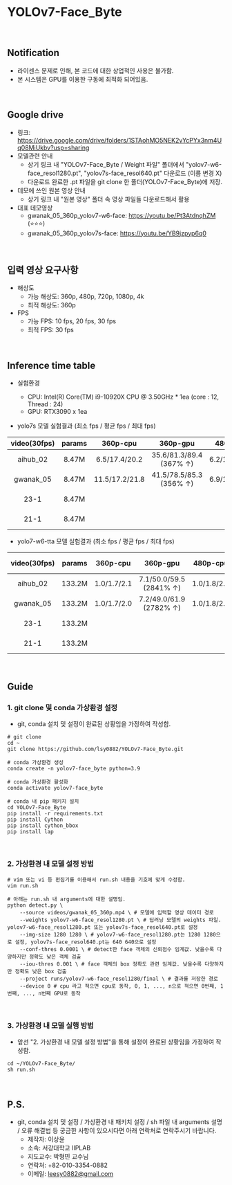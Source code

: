 # YOLOv7-Face_Byte
<br>

## Notification
* 라이센스 문제로 인해, 본 코드에 대한 상업적인 사용은 불가함.
* 본 시스템은 GPU를 이용한 구동에 최적화 되어있음.
<br>

## Google drive
* 링크: https://drive.google.com/drive/folders/1STAohMO5NEK2vYcPYx3nm4Uq08MiUkbv?usp=sharing
* 모델관련 안내
    * 상기 링크 내 "YOLOv7-Face_Byte / Weight 파일" 폴더에서 "yolov7-w6-face_resol1280.pt", "yolov7s-face_resol640.pt" 다운로드 (이름 변경 X)
    * 다운로드 완료한 .pt 파일을 git clone 한 폴더(YOLOv7-Face_Byte)에 저장.
* 데모에 쓰인 원본 영상 안내
    * 상기 링크 내 "원본 영상" 폴더 속 영상 파일들 다운로드해서 활용
* 대표 데모영상
    * gwanak_05_360p_yolov7-w6-face: https://youtu.be/Pt3AtdnqhZM (⭐⭐⭐)
    * gwanak_05_360p_yolov7s-face: https://youtu.be/YB9jzpyp6q0
<br>

## 입력 영상 요구사항
* 해상도
  * 가능 해상도: 360p, 480p, 720p, 1080p, 4k 
  * 최적 해상도: 360p
* FPS
  * 가능 FPS: 10 fps, 20 fps, 30 fps
  * 최적 FPS: 30 fps
<br>

## Inference time table
* 실험환경
    * CPU: Intel(R) Core(TM) i9-10920X CPU @ 3.50GHz * 1ea (core : 12, Thread : 24)
    * GPU: RTX3090 x 1ea

* yolo7s 모델 실험결과 (최소 fps / 평균 fps / 최대 fps)

| video(30fps) | params |    360p-cpu    |        360p-gpu         |   480p-cpu    |        480p-gpu         |   1080p-cpu    |       1080p-gpu        |    4k-cpu     |         4k-gpu         |
|:------------:|:------:|:--------------:|:-----------------------:|:-------------:|:-----------------------:|:--------------:|:----------------------:|:-------------:|:----------------------:|
|   aihub_02   | 8.47M  | 6.5/17.4/20.2  | 35.6/81.3/89.4 (367% ↑) | 6.2/15.0/19.7 | 44.1/78.4/88.6 (423% ↑) | 3.6/13.7/20.3  | 39.4/73.7/78.0(438% ↑) |               |                        |
|  gwanak_05   | 8.47M  | 11.5/17.2/21.8 | 41.5/78.5/85.3 (356% ↑) | 6.9/17.3/20.2 | 61.7/77.8/84.6 (350% ↑) | 10.1/15.6/20.7 | 36.6/74.1/80.3(375% ↑) |               |                        |
|     23-1     | 8.47M  |                |                         |               |                         |                |                        | 7.0/14.3/18.4 | 40.7/61.7/78.8(311% ↑) |
|     21-1     | 8.47M  |                |                         |               |                         |                |                        | 6.6/13.7/17.9 | 41.0/60.9/76.9(345% ↑) | 
* yolo7-w6-tta 모델 실험결과 (최소 fps / 평균 fps / 최대 fps)

| video(30fps) | params |  360p-cpu   |        360p-gpu         |  480p-cpu   |        480p-gpu         |  1080p-cpu  |        1080p-gpu        |   4k-cpu    |         4k-gpu          |
|:------------:|:------:|:-----------:|:-----------------------:|:-----------:|:-----------------------:|:-----------:|:-----------------------:|:-----------:|:-----------------------:|
|   aihub_02   | 133.2M | 1.0/1.7/2.1 | 7.1/50.0/59.5 (2841% ↑) | 1.0/1.8/2.1 | 6.8/49.5/59.1 (2650% ↑) | 1.0/1.8/2.2 | 5.1/48.2/58.9 (2578% ↑) |             |                         |
|  gwanak_05   | 133.2M | 1.0/1.7/2.0 | 7.2/49.0/61.9 (2782% ↑) | 1.0/1.8/2.1 | 7.0/48.5/60.8 (2594% ↑) | 1.0/1.8/2.2 | 6.5/48.2/59.2 (2578% ↑) |             |                         |
|     23-1     | 133.2M |             |                         |             |                         |             |                         | 1.2/1.8/2.4 | 27.1/55.2/61.3(2967% ↑) |
|     21-1     | 133.2M |             |                         |             |                         |             |                         | 1.1/1.8/2.3 | 30.8/54.4/57.5(2922% ↑) | 
<br>

## Guide
### 1. git clone 및 conda 가상환경 설정
* git, conda 설치 및 설정이 완료된 상황임을 가정하여 작성함.
```shell
# git clone
cd ~
git clone https://github.com/lsy0882/YOLOv7-Face_Byte.git

# conda 가상환경 생성
conda create -n yolov7-face_byte python=3.9

# conda 가상환경 활성화
conda activate yolov7-face_byte

# conda 내 pip 패키지 설치
cd YOLOv7-Face_Byte
pip install -r requirements.txt
pip install Cython
pip install cython_bbox
pip install lap
```
<br>

### 2. 가상환경 내 모델 설정 방법
```shell
# vim 또는 vi 등 편집기를 이용해서 run.sh 내용을 기호에 맞게 수정함.
vim run.sh

# 아래는 run.sh 내 arguments에 대한 설명임.
python detect.py \
    --source videos/gwanak_05_360p.mp4 \ # 모델에 입력할 영상 데이터 경로
    --weights yolov7-w6-face_resol1280.pt \ # 딥러닝 모델의 weights 파일. yolov7-w6-face_resol1280.pt 또는 yolov7s-face_resol640.pt로 설정
    --img-size 1280 1280 \ # yolov7-w6-face_resol1280.pt는 1280 1280으로 설정, yolov7s-face_resol640.pt는 640 640으로 설정
    --conf-thres 0.0001 \ # detect한 face 객체의 신뢰점수 임계값. 낮을수록 다양하지만 정확도 낮은 객체 검출
    --iou-thres 0.001 \ # face 객체의 box 정확도 관련 임계값. 낮을수록 다양하지만 정확도 낮은 box 검출
    --project runs/yolov7-w6-face_resol1280/final \ # 결과를 저장한 경로
    --device 0 # cpu 라고 적으면 cpu로 동작, 0, 1, ..., n으로 적으면 0번째, 1번째, ..., n번째 GPU로 동작
```
<br>

### 3. 가상환경 내 모델 실행 방법
* 앞선 "2. 가상환경 내 모델 설정 방법"을 통해 설정이 완료된 상황임을 가정하여 작성함.
```
cd ~/YOLOv7-Face_Byte/
sh run.sh
```
<br>

## P.S.
* git, conda 설치 및 설정 / 가상환경 내 패키치 설정 / sh 파일 내 arguments 설명 / 오류 해결법 등 궁금한 사항이 있으시다면 아래 연락처로 연락주시기 바랍니다.
    * 제작자: 이상윤
    * 소속: 서강대학교 IIPLAB
    * 지도교수: 박형민 교수님
    * 연락처: +82-010-3354-0882
    * 이메일: leesy0882@gmail.com
